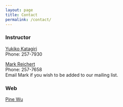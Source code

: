 ```yaml
---
layout: page
title: Contact
permalink: /contact/
---
```


### Instructor
[Yukiko Katagiri](mailto:yk43@cornell.edu)  
Phone: 257-7930  

[Mark Reichert](mailto:markr@lightlink.com)  
Phone: 257-7658  
Email Mark if you wish to be added to our mailing list.

### Web
[Pine Wu](octref@gmail.com)
